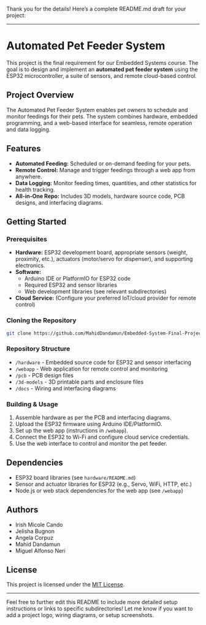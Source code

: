 Thank you for the details! Here’s a complete README.md draft for your project:

---

# Automated Pet Feeder System

This project is the final requirement for our Embedded Systems course. The goal is to design and implement an **automated pet feeder system** using the ESP32 microcontroller, a suite of sensors, and remote cloud-based control.

## Project Overview

The Automated Pet Feeder System enables pet owners to schedule and monitor feedings for their pets. The system combines hardware, embedded programming, and a web-based interface for seamless, remote operation and data logging.

## Features

- **Automated Feeding:** Scheduled or on-demand feeding for your pets.
- **Remote Control:** Manage and trigger feedings through a web app from anywhere.
- **Data Logging:** Monitor feeding times, quantities, and other statistics for health tracking.
- **All-in-One Repo:** Includes 3D models, hardware source code, PCB designs, and interfacing diagrams.

## Getting Started

### Prerequisites

- **Hardware:** ESP32 development board, appropriate sensors (weight, proximity, etc.), actuators (motor/servo for dispenser), and supporting electronics.
- **Software:** 
  - Arduino IDE or PlatformIO for ESP32 code
  - Required ESP32 and sensor libraries
  - Web development libraries (see relevant subdirectories)
- **Cloud Service:** (Configure your preferred IoT/cloud provider for remote control)

### Cloning the Repository

```bash
git clone https://github.com/MahidDandamun/Embedded-System-Final-Project.git
```

### Repository Structure

- `/hardware` - Embedded source code for ESP32 and sensor interfacing
- `/webapp` - Web application for remote control and monitoring
- `/pcb` - PCB design files
- `/3d-models` - 3D printable parts and enclosure files
- `/docs` - Wiring and interfacing diagrams

### Building & Usage

1. Assemble hardware as per the PCB and interfacing diagrams.
2. Upload the ESP32 firmware using Arduino IDE/PlatformIO.
3. Set up the web app (instructions in `/webapp`).
4. Connect the ESP32 to Wi-Fi and configure cloud service credentials.
5. Use the web interface to control and monitor the pet feeder.

## Dependencies

- ESP32 board libraries (see `hardware/README.md`)
- Sensor and actuator libraries for ESP32 (e.g., Servo, WiFi, HTTP, etc.)
- Node.js or web stack dependencies for the web app (see `/webapp`)

## Authors

- Irish Micole Cando
- Jelisha Bugnon
- Angela Corpuz
- Mahid Dandamun
- Miguel Alfonso Neri

## License

This project is licensed under the [MIT License](LICENSE).

---

Feel free to further edit this README to include more detailed setup instructions or links to specific subdirectories! Let me know if you want to add a project logo, wiring diagrams, or setup screenshots.
